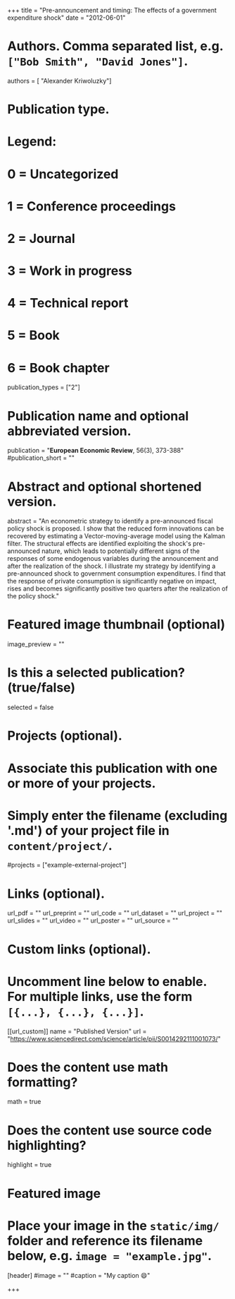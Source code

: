 +++
title = "Pre-announcement and timing: The effects of a government expenditure shock"
date = "2012-06-01"

# Authors. Comma separated list, e.g. `["Bob Smith", "David Jones"]`.

authors = [ "Alexander Kriwoluzky"]

# Publication type.
# Legend:
# 0 = Uncategorized
# 1 = Conference proceedings
# 2 = Journal
# 3 = Work in progress
# 4 = Technical report
# 5 = Book
# 6 = Book chapter
publication_types = ["2"]

# Publication name and optional abbreviated version.
publication = "**European Economic Review**, 56(3), 373-388"
#publication_short = ""

# Abstract and optional shortened version.
abstract = "An econometric strategy to identify a pre-announced fiscal policy shock is proposed. I show that the reduced form innovations can be recovered by estimating a Vector-moving-average model using the Kalman filter. The structural effects are identified exploiting the shock's pre-announced nature, which leads to potentially different signs of the responses of some endogenous variables during the announcement and after the realization of the shock. I illustrate my strategy by identifying a pre-announced shock to government consumption expenditures. I find that the response of private consumption is significantly negative on impact, rises and becomes significantly positive two quarters after the realization of the policy shock."

# Featured image thumbnail (optional)
image_preview = ""

# Is this a selected publication? (true/false)
selected = false

# Projects (optional).
#   Associate this publication with one or more of your projects.
#   Simply enter the filename (excluding '.md') of your project file in `content/project/`.
#projects = ["example-external-project"]

# Links (optional).
url_pdf = ""
url_preprint = ""
url_code = ""
url_dataset = ""
url_project = ""
url_slides = ""
url_video = ""
url_poster = ""
url_source = ""

# Custom links (optional).
#   Uncomment line below to enable. For multiple links, use the form `[{...}, {...}, {...}]`.
[[url_custom]]
    name = "Published Version"
    url = "https://www.sciencedirect.com/science/article/pii/S0014292111001073/"

# Does the content use math formatting?
math = true

# Does the content use source code highlighting?
highlight = true
  
# Featured image
# Place your image in the `static/img/` folder and reference its filename below, e.g. `image = "example.jpg"`.
[header]
#image = ""
#caption = "My caption :smile:"

+++
